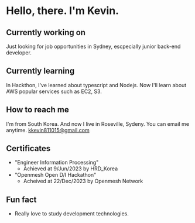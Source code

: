 <!--
**kkevin811015/kkevin811015** is a ✨ _special_ ✨ repository because its `README.md` (this file) appears on your GitHub profile.

Here are some ideas to get you started:

- 🔭 I’m currently working on ...
- 🌱 I’m currently learning ...
- 👯 I’m looking to collaborate on ...
- 🤔 I’m looking for help with ...
- 💬 Ask me about ...
- 📫 How to reach me: ...
- 😄 Pronouns: ...
- ⚡ Fun fact: ...
-->

# Hello, there. I'm Kevin.

## Currently working on
Just looking for job opportunities in Sydney, escpecially junior back-end developer.

## Currently learning
In Hackthon, I've learned about typescript and Nodejs.
Now I'll learn about AWS popular services such as EC2, S3.

## How to reach me
I'm from South Korea. And now I live in Roseville, Sydeny. You can email me anytime. kkevin811015@gmail.com

## Certificates
* "Engineer Information Processing"
  - Achieved at 9/Jun/2023 by HRD_Korea
* "Openmesh Open D/I Hackathon"
  - Acheived at 22/Dec/2023 by Openmesh Network

## Fun fact
* Really love to study development technologies.
